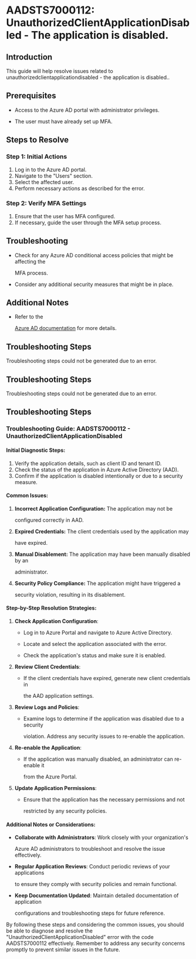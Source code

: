 
# AADSTS7000112: UnauthorizedClientApplicationDisabled - The application is disabled.


## Introduction

This guide will help resolve issues related to
unauthorizedclientapplicationdisabled - the application is disabled..


## Prerequisites


* Access to the Azure AD portal with administrator privileges.

* The user must have already set up MFA.


## Steps to Resolve


### Step 1: Initial Actions

1. Log in to the Azure AD portal.
2. Navigate to the "Users" section.
3. Select the affected user.
4. Perform necessary actions as described for the error.


### Step 2: Verify MFA Settings

1. Ensure that the user has MFA configured.
2. If necessary, guide the user through the MFA setup process.


## Troubleshooting


* Check for any Azure AD conditional access policies that might be affecting the

  MFA process.

* Consider any additional security measures that might be in place.


## Additional Notes


* Refer to the

  [Azure AD 
documentation](https://learn.microsoft.com/en-us/azure/active-directory/)
  for more details.


## Troubleshooting Steps

Troubleshooting steps could not be generated due to an error.


## Troubleshooting Steps

Troubleshooting steps could not be generated due to an error.


## Troubleshooting Steps


### Troubleshooting Guide: AADSTS7000112 - UnauthorizedClientApplicationDisabled


#### Initial Diagnostic Steps:

1. Verify the application details, such as client ID and tenant ID.
2. Check the status of the application in Azure Active Directory (AAD).
3. Confirm if the application is disabled intentionally or due to a security
   measure.


#### Common Issues:

1. **Incorrect Application Configuration:** The application may not be

   configured correctly in AAD.
2. **Expired Credentials:** The client credentials used by the application may

   have expired.
3. **Manual Disablement:** The application may have been manually disabled by an

   administrator.
4. **Security Policy Compliance:** The application might have triggered a

   security violation, resulting in its disablement.


#### Step-by-Step Resolution Strategies:

1. **Check Application Configuration**:
   * Log in to Azure Portal and navigate to Azure Active Directory.

   * Locate and select the application associated with the error.

   * Check the application's status and make sure it is enabled.

2. **Review Client Credentials**:
   * If the client credentials have expired, generate new client credentials in

     the AAD application settings.
3. **Review Logs and Policies**:
   * Examine logs to determine if the application was disabled due to a security

     violation. Address any security issues to re-enable the application.
4. **Re-enable the Application**:
   * If the application was manually disabled, an administrator can re-enable it

     from the Azure Portal.
5. **Update Application Permissions**:
   * Ensure that the application has the necessary permissions and not

     restricted by any security policies.


#### Additional Notes or Considerations:


* **Collaborate with Administrators**: Work closely with your organization's

  Azure AD administrators to troubleshoot and resolve the issue effectively.

* **Regular Application Reviews**: Conduct periodic reviews of your applications

  to ensure they comply with security policies and remain functional.

* **Keep Documentation Updated**: Maintain detailed documentation of application

  configurations and troubleshooting steps for future reference.

By following these steps and considering the common issues, you should be able
to diagnose and resolve the "UnauthorizedClientApplicationDisabled" error with
the code AADSTS7000112 effectively. Remember to address any security concerns
promptly to prevent similar issues in the future.